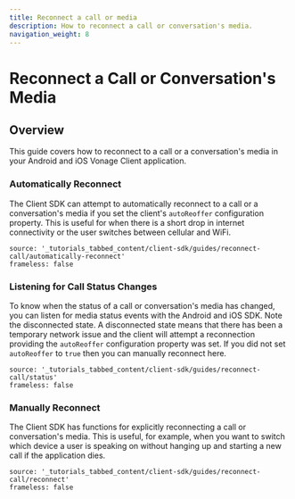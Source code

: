 ```yaml
---
title: Reconnect a call or media
description: How to reconnect a call or conversation's media.
navigation_weight: 8
---
```


# Reconnect a Call or Conversation's Media

## Overview

This guide covers how to reconnect to a call or a conversation's media in your Android and iOS Vonage Client application.

### Automatically Reconnect

The Client SDK can attempt to automatically reconnect to a call or a conversation's media if you set the client's `autoReoffer` configuration property. This is useful for when there is a short drop in internet connectivity or the user switches between cellular and WiFi.

```tabbed_content
source: '_tutorials_tabbed_content/client-sdk/guides/reconnect-call/automatically-reconnect'
frameless: false
```

### Listening for Call Status Changes

To know when the status of a call or conversation's media has changed, you can listen for media status events with the Android and iOS SDK. Note the disconnected state. A disconnected state means that there has been a temporary network issue and the client will attempt a reconnection providing the `autoReoffer` configuration property was set. If you did not set `autoReoffer` to `true` then you can manually reconnect here. 

```tabbed_content
source: '_tutorials_tabbed_content/client-sdk/guides/reconnect-call/status'
frameless: false
```

### Manually Reconnect

The Client SDK has functions for explicitly reconnecting a call or conversation's media. This is useful, for example, when you want to switch which device a user is speaking on without hanging up and starting a new call if the application dies.

```tabbed_content
source: '_tutorials_tabbed_content/client-sdk/guides/reconnect-call/reconnect'
frameless: false
```
